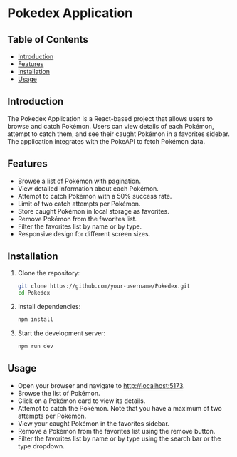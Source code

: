 # Pokedex Application

## Table of Contents
- [Introduction](#introduction)
- [Features](#features)
- [Installation](#installation)
- [Usage](#usage)

## Introduction
The Pokedex Application is a React-based project that allows users to browse and catch Pokémon. Users can view details of each Pokémon, attempt to catch them, and see their caught Pokémon in a favorites sidebar. The application integrates with the PokeAPI to fetch Pokémon data.

## Features
- Browse a list of Pokémon with pagination.
- View detailed information about each Pokémon.
- Attempt to catch Pokémon with a 50% success rate.
- Limit of two catch attempts per Pokémon.
- Store caught Pokémon in local storage as favorites.
- Remove Pokémon from the favorites list.
- Filter the favorites list by name or by type.
- Responsive design for different screen sizes.

## Installation
1. Clone the repository:
   ```bash
   git clone https://github.com/your-username/Pokedex.git
   cd Pokedex
   ```

2. Install dependencies:
   ```bash
   npm install
   ```

3. Start the development server:
    ```bash
    npm run dev
    ```

## Usage

- Open your browser and navigate to [http://localhost:5173](http://localhost:5173).
- Browse the list of Pokémon.
- Click on a Pokémon card to view its details.
- Attempt to catch the Pokémon. Note that you have a maximum of two attempts per Pokémon.
- View your caught Pokémon in the favorites sidebar.
- Remove a Pokémon from the favorites list using the remove button.
- Filter the favorites list by name or by type using the search bar or the type dropdown.
